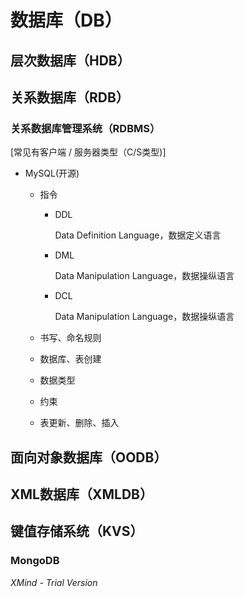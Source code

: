 # 数据库（DB）

## 层次数据库（HDB）

## 关系数据库（RDB）

### 关系数据库管理系统（RDBMS）

[常见有客户端 / 服务器类型（C/S类型)]

- MySQL(开源)

	- 指令

		- DDL

		  Data Definition Language，数据定义语言

		- DML

		  Data Manipulation Language，数据操纵语言

		- DCL

		  Data Manipulation Language，数据操纵语言

	- 书写、命名规则
	- 数据库、表创建
	- 数据类型
	- 约束
	- 表更新、删除、插入

## 面向对象数据库（OODB）

## XML数据库（XMLDB）

## 键值存储系统（KVS）

### MongoDB

*XMind - Trial Version*